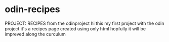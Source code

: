 # odin-recipes
PROJECT: RECIPES from the odinproject
hi this my first project with the odin project 
it's a recipes page created using only html 
hopfully it will be impreved along the curculum